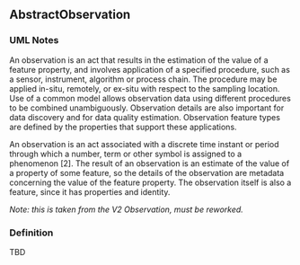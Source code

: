 ## AbstractObservation
### UML Notes
An observation is an act that results in the estimation of the value of a feature property, and involves application of a specified procedure, such as a sensor, instrument, algorithm or process chain. The procedure may be applied in-situ, remotely, or ex-situ with respect to the sampling location. Use of a common model allows observation data using different procedures to be combined unambiguously. Observation details are also important for data discovery and for data quality estimation. Observation feature types are defined by the properties that support these applications. 

An observation is an act associated with a discrete time instant or period through which a number, term or other symbol is assigned to a phenomenon [2]. The result of an observation is an estimate of the value of a property of some feature, so the details of the observation are metadata concerning the value of the feature property. The observation itself is also a feature, since it has properties and identity. 

*Note: this is taken from the V2 Observation, must be reworked.*

### Definition
TBD
